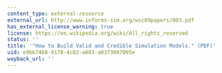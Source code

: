 ```yaml
---
content_type: external-resource
external_url: http://www.informs-sim.org/wsc09papers/003.pdf
has_external_license_warning: true
license: https://en.wikipedia.org/wiki/All_rights_reserved
status: ''
title: '"How to Build Valid and Credible Simulation Models." (PDF)'
uid: e9bb7468-9178-4c82-a683-a0373097095e
wayback_url: ''
---
```

